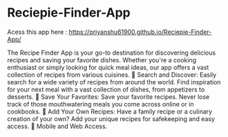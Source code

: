 # Reciepie-Finder-App
Acess this app here : https://priyanshu61900.github.io/Reciepie-Finder-App/


The Recipe Finder App is your go-to destination for discovering delicious recipes and saving your favorite dishes. Whether you're a cooking enthusiast or simply looking for quick meal ideas, our app offers a vast collection of recipes from various cuisines.
🍳 Search and Discover: Easily search for a wide variety of recipes from around the world. Find inspiration for your next meal with a vast collection of dishes, from appetizers to desserts.
📌 Save Your Favorites: Save your favorite recipes. Never lose track of those mouthwatering meals you come across online or in cookbooks.
📝 Add Your Own Recipes: Have a family recipe or a culinary creation of your own? Add your unique recipes for safekeeping and easy access.
📲 Mobile and Web Access. 

